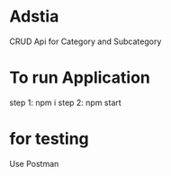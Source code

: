 # Adstia
CRUD Api for Category and Subcategory


# To run Application
step 1: npm i
step 2: npm start


# for testing
Use Postman 

